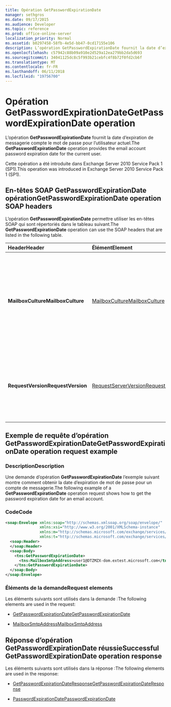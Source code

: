 ```yaml
---
title: Opération GetPasswordExpirationDate
manager: sethgros
ms.date: 09/17/2015
ms.audience: Developer
ms.topic: reference
ms.prod: office-online-server
localization_priority: Normal
ms.assetid: b0297458-58fb-4e5d-bb47-0cd17155e106
description: L’opération GetPasswordExpirationDate fournit la date d’expiration de messagerie compte le mot de passe pour l’utilisateur actuel.
ms.openlocfilehash: c57942c88b09a910e2d529a12ea279bb2da5d693
ms.sourcegitcommit: 34041125dc8c5f993b21cebfc4f8b72f0fd2cb6f
ms.translationtype: MT
ms.contentlocale: fr-FR
ms.lasthandoff: 06/11/2018
ms.locfileid: "19756700"
---
```

# <a name="getpasswordexpirationdate-operation"></a><span data-ttu-id="5dccd-103">Opération GetPasswordExpirationDate</span><span class="sxs-lookup"><span data-stu-id="5dccd-103">GetPasswordExpirationDate operation</span></span>

<span data-ttu-id="5dccd-104">L’opération **GetPasswordExpirationDate** fournit la date d’expiration de messagerie compte le mot de passe pour l’utilisateur actuel.</span><span class="sxs-lookup"><span data-stu-id="5dccd-104">The **GetPasswordExpirationDate** operation provides the email account password expiration date for the current user.</span></span> 
  
<span data-ttu-id="5dccd-105">Cette opération a été introduite dans Exchange Server 2010 Service Pack 1 (SP1).</span><span class="sxs-lookup"><span data-stu-id="5dccd-105">This operation was introduced in Exchange Server 2010 Service Pack 1 (SP1).</span></span>
  
## <a name="getpasswordexpirationdate-operation-soap-headers"></a><span data-ttu-id="5dccd-106">En-têtes SOAP GetPasswordExpirationDate opération</span><span class="sxs-lookup"><span data-stu-id="5dccd-106">GetPasswordExpirationDate operation SOAP headers</span></span>

<span data-ttu-id="5dccd-107">L’opération **GetPasswordExpirationDate** permettre utiliser les en-têtes SOAP qui sont répertoriés dans le tableau suivant.</span><span class="sxs-lookup"><span data-stu-id="5dccd-107">The **GetPasswordExpirationDate** operation can use the SOAP headers that are listed in the following table.</span></span> 
  
|<span data-ttu-id="5dccd-108">**Header**</span><span class="sxs-lookup"><span data-stu-id="5dccd-108">**Header**</span></span>|<span data-ttu-id="5dccd-109">**Élément**</span><span class="sxs-lookup"><span data-stu-id="5dccd-109">**Element**</span></span>|<span data-ttu-id="5dccd-110">**Description**</span><span class="sxs-lookup"><span data-stu-id="5dccd-110">**Description**</span></span>|
|:-----|:-----|:-----|
|<span data-ttu-id="5dccd-111">**MailboxCulture**</span><span class="sxs-lookup"><span data-stu-id="5dccd-111">**MailboxCulture**</span></span> <br/> |[<span data-ttu-id="5dccd-112">MailboxCulture</span><span class="sxs-lookup"><span data-stu-id="5dccd-112">MailboxCulture</span></span>](mailboxculture.md) <br/> |<span data-ttu-id="5dccd-113">Identifie la culture, comme défini dans RFC 3066, « Balises pour l’Identification des langues », à utiliser pour accéder à la boîte aux lettres.</span><span class="sxs-lookup"><span data-stu-id="5dccd-113">Identifies the culture, as defined in RFC 3066, "Tags for the Identification of Languages", to be used to access the mailbox.</span></span> <span data-ttu-id="5dccd-114">Ceci s’applique à une demande.</span><span class="sxs-lookup"><span data-stu-id="5dccd-114">This is applicable to a request.</span></span>  <br/> |
|<span data-ttu-id="5dccd-115">**RequestVersion**</span><span class="sxs-lookup"><span data-stu-id="5dccd-115">**RequestVersion**</span></span> <br/> |[<span data-ttu-id="5dccd-116">RequestServerVersion</span><span class="sxs-lookup"><span data-stu-id="5dccd-116">RequestServerVersion</span></span>](requestserverversion.md) <br/> |<span data-ttu-id="5dccd-117">Identifie le schéma de la requête d’opération.</span><span class="sxs-lookup"><span data-stu-id="5dccd-117">Identifies the schema for the operation request.</span></span> <span data-ttu-id="5dccd-118">Ceci s’applique à une demande.</span><span class="sxs-lookup"><span data-stu-id="5dccd-118">This is applicable to a request.</span></span> <span data-ttu-id="5dccd-119">Ceci s’applique à une demande.</span><span class="sxs-lookup"><span data-stu-id="5dccd-119">This is applicable to a request.</span></span>  <br/> |
   
## <a name="getpasswordexpirationdate-operation-request-example"></a><span data-ttu-id="5dccd-120">Exemple de requête d’opération GetPasswordExpirationDate</span><span class="sxs-lookup"><span data-stu-id="5dccd-120">GetPasswordExpirationDate operation request example</span></span>

### <a name="description"></a><span data-ttu-id="5dccd-121">Description</span><span class="sxs-lookup"><span data-stu-id="5dccd-121">Description</span></span>

<span data-ttu-id="5dccd-122">Une demande d’opération **GetPasswordExpirationDate** l’exemple suivant montre comment obtenir la date d’expiration de mot de passe pour un compte de messagerie.</span><span class="sxs-lookup"><span data-stu-id="5dccd-122">The following example of a **GetPasswordExpirationDate** operation request shows how to get the password expiration date for an email account.</span></span> 
  
### <a name="code"></a><span data-ttu-id="5dccd-123">Code</span><span class="sxs-lookup"><span data-stu-id="5dccd-123">Code</span></span>

```XML
<soap:Envelope xmlns:soap="http://schemas.xmlsoap.org/soap/envelope/"
               xmlns:xsi="http://www.w3.org/2001/XMLSchema-instance"
               xmlns:m="http://schemas.microsoft.com/exchange/services/2006/messages"
               xmlns:t="http://schemas.microsoft.com/exchange/services/2006/types">
  <soap:Header>
  </soap:Header>
  <soap:Body>
    <tns:GetPasswordExpirationDate>
      <tns:MailboxSmtpAddress>user1@DTZMZX-dom.extest.microsoft.com</tns:MailboxSmtpAddress>
    </tns:GetPasswordExpirationDate>
  </soap:Body>
</soap:Envelope>

```

### <a name="request-elements"></a><span data-ttu-id="5dccd-124">Éléments de la demande</span><span class="sxs-lookup"><span data-stu-id="5dccd-124">Request elements</span></span>

<span data-ttu-id="5dccd-125">Les éléments suivants sont utilisés dans la demande :</span><span class="sxs-lookup"><span data-stu-id="5dccd-125">The following elements are used in the request:</span></span>
  
- [<span data-ttu-id="5dccd-126">GetPasswordExpirationDate</span><span class="sxs-lookup"><span data-stu-id="5dccd-126">GetPasswordExpirationDate</span></span>](getpasswordexpirationdate.md)
    
- [<span data-ttu-id="5dccd-127">MailboxSmtpAddress</span><span class="sxs-lookup"><span data-stu-id="5dccd-127">MailboxSmtpAddress</span></span>](mailboxsmtpaddress.md)
    
## <a name="successful-getpasswordexpirationdate-operation-response"></a><span data-ttu-id="5dccd-128">Réponse d’opération GetPasswordExpirationDate réussie</span><span class="sxs-lookup"><span data-stu-id="5dccd-128">Successful GetPasswordExpirationDate operation response</span></span>

<span data-ttu-id="5dccd-129">Les éléments suivants sont utilisés dans la réponse :</span><span class="sxs-lookup"><span data-stu-id="5dccd-129">The following elements are used in the response:</span></span>
  
- [<span data-ttu-id="5dccd-130">GetPasswordExpirationDateResponse</span><span class="sxs-lookup"><span data-stu-id="5dccd-130">GetPasswordExpirationDateResponse</span></span>](getpasswordexpirationdateresponse.md)
    
- [<span data-ttu-id="5dccd-131">PasswordExpirationDate</span><span class="sxs-lookup"><span data-stu-id="5dccd-131">PasswordExpirationDate</span></span>](passwordexpirationdate.md)
    


